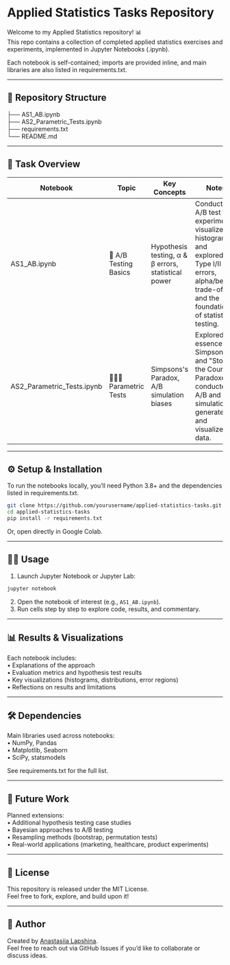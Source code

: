# Applied Statistics Tasks Repository

Welcome to my Applied Statistics repository! 📊  
This repo contains a collection of completed applied statistics exercises and experiments, implemented in Jupyter Notebooks (.ipynb).  

Each notebook is self-contained; imports are provided inline, and main libraries are also listed in requirements.txt.  

---

## 📂 Repository Structure  

├── AS1_AB.ipynb  
├── AS2_Parametric_Tests.ipynb <br />
├── requirements.txt  
└── README.md  

---

## 📑 Task Overview  

| Notebook | Topic | Key Concepts | Notes |
|----------|-------|--------------|-------|
| AS1_AB.ipynb | 🧪 A/B Testing Basics | Hypothesis testing, α & β errors, statistical power | Conducted A/B test experiments, visualized histograms, and explored Type I/II errors, alpha/beta trade-offs, and the foundations of statistical testing. |
| AS2_Parametric_Tests.ipynb | 🧑🏻‍💻 Parametric Tests | Simpsons's Paradox, A/B simulation biases | Explored the essence of Simpson's and "Stop the Count" Paradoxes, conducted A/B and A/A simulations, generated and visualized data. |

---

## ⚙️ Setup & Installation  

To run the notebooks locally, you’ll need Python 3.8+ and the dependencies listed in requirements.txt.  

```bash
git clone https://github.com/yourusername/applied-statistics-tasks.git
cd applied-statistics-tasks
pip install -r requirements.txt
```

Or, open directly in Google Colab.  

---

## 🧑‍💻 Usage  

1. Launch Jupyter Notebook or Jupyter Lab:  

```bash
jupyter notebook
```

2. Open the notebook of interest (e.g., `AS1_AB.ipynb`).  
3. Run cells step by step to explore code, results, and commentary.  

---

## 📊 Results & Visualizations  

Each notebook includes:  
 • Explanations of the approach  
 • Evaluation metrics and hypothesis test results  
 • Key visualizations (histograms, distributions, error regions)  
 • Reflections on results and limitations  

---

## 🛠 Dependencies  

Main libraries used across notebooks:  
 • NumPy, Pandas  
 • Matplotlib, Seaborn  
 • SciPy, statsmodels  

See requirements.txt for the full list.  

---

## 🌟 Future Work  

Planned extensions:  
 • Additional hypothesis testing case studies  
 • Bayesian approaches to A/B testing  
 • Resampling methods (bootstrap, permutation tests)  
 • Real-world applications (marketing, healthcare, product experiments)  

---

## 📜 License  

This repository is released under the MIT License.  
Feel free to fork, explore, and build upon it!  

---

## 👤 Author  

Created by [Anastasiia Lapshina](https://github.com/lapshinaaa).  
Feel free to reach out via GitHub Issues if you’d like to collaborate or discuss ideas.
